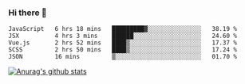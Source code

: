### Hi there 👋



<!--
**webB1an/webB1an** is a ✨ _special_ ✨ repository because its `README.md` (this file) appears on your GitHub profile.

Here are some ideas to get you started:

- 🔭 I’m currently working on ...
- 🌱 I’m currently learning ...
- 👯 I’m looking to collaborate on ...
- 🤔 I’m looking for help with ...
- 💬 Ask me about ...
- 📫 How to reach me: ...
- 😄 Pronouns: ...
- ⚡ Fun fact: ...
-->

<!--START_SECTION:waka-->
```text
JavaScript   6 hrs 18 mins   █████████▓░░░░░░░░░░░░░░░   38.19 % 
JSX          4 hrs 3 mins    ██████░░░░░░░░░░░░░░░░░░░   24.60 % 
Vue.js       2 hrs 52 mins   ████▒░░░░░░░░░░░░░░░░░░░░   17.37 % 
SCSS         2 hrs 50 mins   ████▒░░░░░░░░░░░░░░░░░░░░   17.24 % 
JSON         16 mins         ▒░░░░░░░░░░░░░░░░░░░░░░░░   01.70 % 
```
<!--END_SECTION:waka-->


[![Anurag's github stats](https://github-readme-stats.vercel.app/api?username=webB1an&show_icons=true&theme=radical)](https://github.com/anuraghazra/github-readme-stats)

